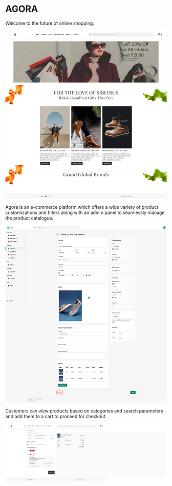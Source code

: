 # AGORA
Welcome to the future of online shopping.

<img alt="landing_page" src="media/landing_page.png"/>

Agora is an e-commerce platform which offers a wide variety of product customizations and filters along with an admin panel to seamlessly manage the product catalogue.

<img alt="admin_page" src="media/admin_page.png"/>


Customers can view products based on categories and search parameters and add them to a cart to proceed for checkout.


<img alt="admin_page" src="media/checkout_page.png"/>